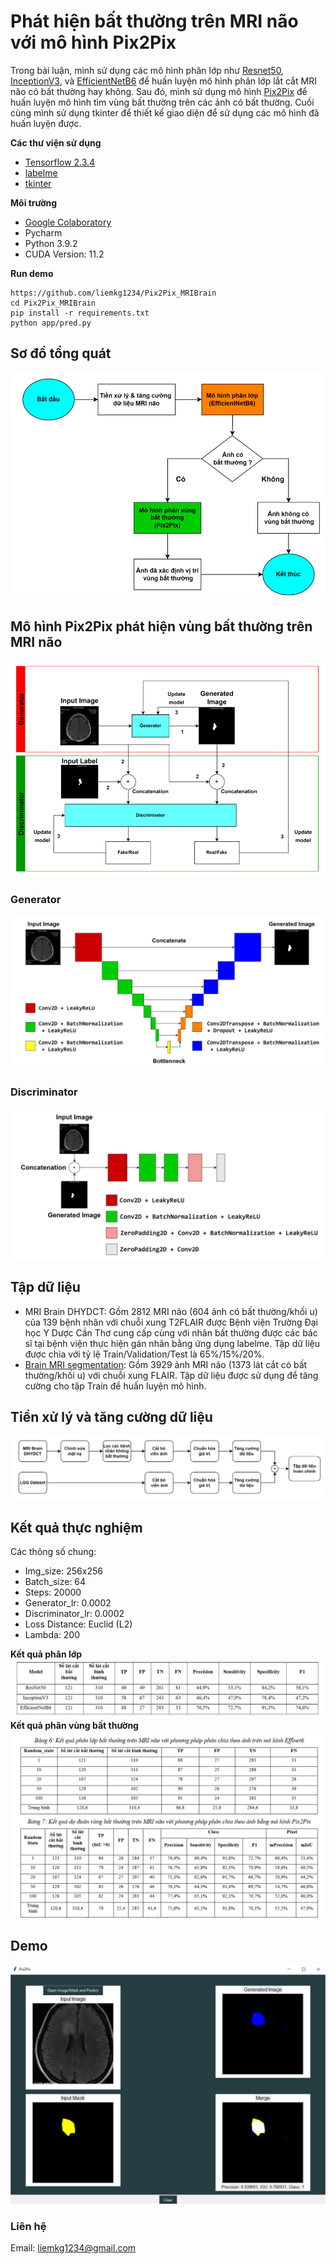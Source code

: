 # Phát hiện bất thường trên MRI não với mô hình Pix2Pix
Trong bài luận, mình sử dụng các mô hình phân lớp như [Resnet50](https://keras.io/api/applications/resnet/#resnet50-function), [InceptionV3](https://keras.io/api/applications/inceptionv3/), và [EfficientNetB6](https://keras.io/api/applications/efficientnet/#efficientnetb6-function) để huấn luyện mô hình phân lớp lắt cắt MRI não có bất thường hay không. Sau đó, mình sử dụng mô hình [Pix2Pix](https://arxiv.org/pdf/1611.07004.pdf) để huấn luyện mô hình tìm vùng bất thường trên các ảnh có bất thường. Cuối cùng mình sử dụng tkinter để thiết kế giao diện để sử dụng các mô hình đã huấn luyện được.

**Các thư viện sử dụng**
- [Tensorflow 2.3.4](https://pypi.org/project/tensorflow/2.3.4/)
- [labelme](https://github.com/wkentaro/labelme)
- [tkinter](https://docs.python.org/3/library/tkinter.html)

**Môi trường**
- [Google Colaboratory](https://research.google.com/colaboratory/)
- Pycharm
- Python 3.9.2
- CUDA Version: 11.2

**Run demo**
```
https://github.com/liemkg1234/Pix2Pix_MRIBrain
cd Pix2Pix_MRIBrain
pip install -r requirements.txt
python app/pred.py
```

## Sơ đồ tổng quát
![samples](https://github.com/liemkg1234/Pix2Pix_MRIBrain/blob/master/images/model.PNG)
## Mô hình Pix2Pix phát hiện vùng bất thường trên MRI não
![samples](https://github.com/liemkg1234/Pix2Pix_MRIBrain/blob/master/images/Pix2Pix.PNG)
### Generator
![samples](https://github.com/liemkg1234/Pix2Pix_MRIBrain/blob/master/images/G.PNG)
### Discriminator
![samples](https://github.com/liemkg1234/Pix2Pix_MRIBrain/blob/master/images/D.PNG)

## Tập dữ liệu
- MRI Brain DHYDCT: Gồm 2812 MRI não (604 ảnh có bất thường/khối u) của 139 bệnh nhân với chuỗi xung T2FLAIR được Bệnh viện Trường Đại học Y Dược Cần Thơ cung cấp cùng với nhãn bất thường được các bác sĩ tại bệnh viện thực hiện gán nhãn bằng ứng dụng labelme. Tập dữ liệu được chia với tỷ lệ Train/Validation/Test là 65%/15%/20%.
- [Brain MRI segmentation](https://www.kaggle.com/datasets/mateuszbuda/lgg-mri-segmentation): Gồm 3929 ảnh MRI não (1373 lát cắt có bất thường/khối u) với chuỗi xung FLAIR. Tập dữ liệu được sử dụng để tăng cường cho tập Train để huấn luyện mô hình.

## Tiền xử lý và tăng cường dữ liệu
![samples](https://github.com/liemkg1234/Pix2Pix_MRIBrain/blob/master/images/preprocessing.PNG)

## Kết quả thực nghiệm
Các thông số chung:
- Img_size: 256x256
- Batch_size: 64
- Steps: 20000
- Generator_lr: 0.0002
- Discriminator_lr: 0.0002
- Loss Distance: Euclid (L2)
- Lambda: 200

**Kết quả phân lớp**
![samples](https://github.com/liemkg1234/Pix2Pix_MRIBrain/blob/master/images/kq1.PNG)
**Kết quả phân vùng bất thường**
![samples](https://github.com/liemkg1234/Pix2Pix_MRIBrain/blob/master/images/kq2.PNG)
## Demo
![samples](https://github.com/liemkg1234/Pix2Pix_MRIBrain/blob/master/images/Demo.PNG)

### Liên hệ
Email:  liemkg1234@gmail.com
